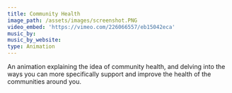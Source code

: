 ```yaml
---
title: Community Health
image_path: /assets/images/screenshot.PNG
video_embed: 'https://vimeo.com/226066557/eb15042eca'
music_by:
music_by_website:
type: Animation
---
```



An animation explaining the idea of community health, and delving into the ways you can more specifically support and improve the health of the communities around you.